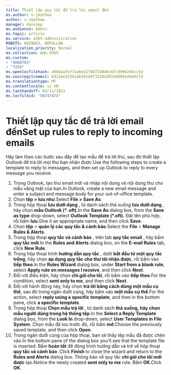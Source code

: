 ```yaml
---
title: Thiết lập quy tắc để trả lời email đến
ms.author: v-jmathew
author: v-jmathew
manager: dansimp
ms.audience: Admin
ms.topic: article
ms.service: o365-administration
ROBOTS: NOINDEX, NOFOLLOW
localization_priority: Normal
ms.collection: Adm_O365
ms.custom:
- "9000761"
- "7254"
ms.openlocfilehash: 49b8aafe77aa6e31f8d724046c6fc0996294cc5d
ms.sourcegitcommit: 6312ee31561db36104f32282d019d069ede69174
ms.translationtype: MT
ms.contentlocale: vi-VN
ms.lasthandoff: 03/11/2021
ms.locfileid: "50747474"
---
```

# <a name="set-up-rules-to-reply-to-incoming-emails"></a><span data-ttu-id="0fc3b-102">Thiết lập quy tắc để trả lời email đến</span><span class="sxs-lookup"><span data-stu-id="0fc3b-102">Set up rules to reply to incoming emails</span></span>

<span data-ttu-id="0fc3b-103">Hãy làm theo các bước sau đây để tạo mẫu để trả lời thư, sau đó thiết lập Outlook để trả lời mọi thư bạn nhận được.</span><span class="sxs-lookup"><span data-stu-id="0fc3b-103">Use the following steps to create a template to reply to messages, and then set up Outlook to reply to every message you receive.</span></span>

1. <span data-ttu-id="0fc3b-104">Trong Outlook, tạo thư email mới và nhập nội dung và nội dung thư cho mẫu vắng mặt của bạn.</span><span class="sxs-lookup"><span data-stu-id="0fc3b-104">In Outlook, create a new email message and enter a subject and message body for your out-of-office template.</span></span>
2. <span data-ttu-id="0fc3b-105">Chọn **tệp > lưu như**.</span><span class="sxs-lookup"><span data-stu-id="0fc3b-105">Select **File > Save As**.</span></span>
3. <span data-ttu-id="0fc3b-106">Trong hộp thoại **lưu dưới dạng** , từ danh sách thả xuống **lưu dưới dạng** , hãy chọn **mẫu Outlook (\*. oft).**</span><span class="sxs-lookup"><span data-stu-id="0fc3b-106">In the **Save As** dialog box, from the **Save as type** drop-down, select **Outlook Template (\*.oft).**</span></span> <span data-ttu-id="0fc3b-107">Đặt tên phù hợp, rồi bấm **lưu**.</span><span class="sxs-lookup"><span data-stu-id="0fc3b-107">Give it an appropriate name, and then click **Save**.</span></span>
4. <span data-ttu-id="0fc3b-108">Chọn **tệp**  >  **quản lý các quy tắc & cảnh báo**.</span><span class="sxs-lookup"><span data-stu-id="0fc3b-108">Select the **File** > **Manage Rules & Alerts**.</span></span>
5. <span data-ttu-id="0fc3b-109">Trong hộp thoại **quy tắc và cảnh báo** , trên tab **quy tắc email** , hãy bấm **quy tắc mới**.</span><span class="sxs-lookup"><span data-stu-id="0fc3b-109">In the **Rules and Alerts** dialog box, on the **E-mail Rules** tab, click **New Rule**.</span></span>
6. <span data-ttu-id="0fc3b-110">Trong hộp thoại trình **hướng dẫn quy tắc** , dưới **bắt đầu từ một quy tắc trống**, hãy chọn **áp dụng quy tắc cho thư tôi nhận được**, rồi bấm vào **tiếp theo**.</span><span class="sxs-lookup"><span data-stu-id="0fc3b-110">In the **Rules Wizard** dialog box, under **Start from a blank rule**, select **Apply rule on messages I receive**, and then click **Next**.</span></span>
7. <span data-ttu-id="0fc3b-111">Đối với điều kiện, hãy chọn **chỉ gửi cho tôi**, rồi bấm vào **tiếp theo**.</span><span class="sxs-lookup"><span data-stu-id="0fc3b-111">For the condition, select **sent only to me**, and then click **Next**.</span></span>
8. <span data-ttu-id="0fc3b-112">Đối với hành động này, hãy chọn **trả lời bằng cách dùng một mẫu cụ thể**, sau đó trong ngăn dưới cùng, hãy bấm vào **một mẫu cụ thể**.</span><span class="sxs-lookup"><span data-stu-id="0fc3b-112">For the action, select **reply using a specific template**, and then in the bottom pane, click **a specific template**.</span></span>
9. <span data-ttu-id="0fc3b-113">Trong hộp thoại **Chọn mẫu trả lời** , từ danh sách **thả xuống, hãy chọn** **mẫu người dùng trong hệ thống tệp**.</span><span class="sxs-lookup"><span data-stu-id="0fc3b-113">In the **Select a Reply Template** dialog box, from the **Look In** drop-down, select **User Templates in File System**.</span></span> <span data-ttu-id="0fc3b-114">Chọn mẫu đã lưu trước đó, rồi bấm **mở**.</span><span class="sxs-lookup"><span data-stu-id="0fc3b-114">Choose the previously saved template, and then click **Open**.</span></span>
10. <span data-ttu-id="0fc3b-115">Trong ngăn dưới cùng của hộp thoại, bạn sẽ thấy tệp mẫu đã được chèn vào.</span><span class="sxs-lookup"><span data-stu-id="0fc3b-115">In the bottom pane of the dialog box you'll see that the template file is inserted.</span></span> <span data-ttu-id="0fc3b-116">Bấm **hoàn tất** để đóng trình hướng dẫn và trở về hộp thoại **quy tắc và cảnh báo** .</span><span class="sxs-lookup"><span data-stu-id="0fc3b-116">Click **Finish** to close the wizard and return to the **Rules and Alerts** dialog box.</span></span> <span data-ttu-id="0fc3b-117">Thông báo về quy tắc **chỉ gửi cho tôi mới được** tạo.</span><span class="sxs-lookup"><span data-stu-id="0fc3b-117">Notice the newly created **sent only to me** rule.</span></span> <span data-ttu-id="0fc3b-118">Bấm **OK**.</span><span class="sxs-lookup"><span data-stu-id="0fc3b-118">Click **OK**.</span></span>
